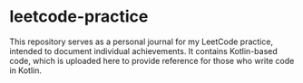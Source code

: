 # leetcode-practice

This repository serves as a personal journal for my LeetCode practice, intended to document individual achievements.
It contains Kotlin-based code, which is uploaded here to provide reference for those who write code in Kotlin.
